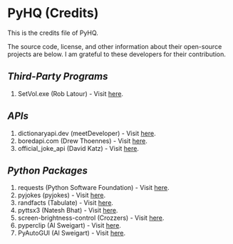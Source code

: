 # PyHQ (Credits)

This is the credits file of PyHQ.

The source code, license, and other information about their open-source projects are below. I am grateful to these developers for their contribution.

## <i>Third-Party Programs</i>

1. SetVol.exe (Rob Latour) - Visit [here](https://github.com/roblatour/setvol).

## <i>APIs</i>

1. dictionaryapi.dev (meetDeveloper) - Visit [here](https://github.com/meetDeveloper/freeDictionaryAPI).
2. boredapi.com (Drew Thoennes) - Visit [here](https://www.boredapi.com).
3. official_joke_api (David Katz) - Visit [here](https://github.com/15Dkatz/official_joke_api).

## <i>Python Packages</i>

1. requests (Python Software Foundation) - Visit [here](https://github.com/psf/requests).
2. pyjokes (pyjokes) - Visit [here](https://github.com/pyjokes/pyjokes).
3. randfacts (Tabulate) - Visit [here](https://github.com/TabulateJarl8/randfacts).
4. pyttsx3 (Natesh Bhat) - Visit [here](https://github.com/nateshmbhat/pyttsx3).
5. screen-brightness-control (Crozzers) - Visit [here](https://github.com/Crozzers/screen_brightness_control).
6. pyperclip (Al Sweigart) - Visit [here](https://github.com/asweigart/pyperclip).
7. PyAutoGUI (Al Sweigart) - Visit [here](https://github.com/asweigart/pyautogui).